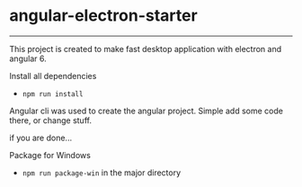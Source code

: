 # angular-electron-starter
------------------------------

This project is created to make fast desktop application with electron and angular 6.

Install all dependencies
- `npm run install`

Angular cli was used to create the angular project.
Simple add some code there, or change stuff.

if you are done...

Package for Windows
- `npm run package-win` in the major directory

